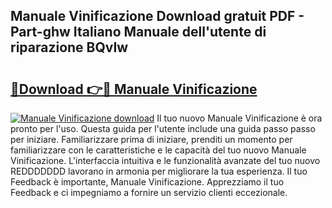 ## Manuale Vinificazione Download gratuit PDF - Part-ghw Italiano Manuale dell'utente di riparazione BQvIw

# <h2><a href="http://df98qv.blite.top/?on=Manuale+Vinificazione">🔗Download 👉🔴 Manuale Vinificazione</a></h2>

[![Manuale Vinificazione download](https://i.imgur.com/lujVjoI.png)](http://df98qv.blite.top/?on=Manuale+Vinificazione)
Il tuo nuovo Manuale Vinificazione è ora pronto per l'uso. Questa guida per l'utente include una guida passo passo per iniziare. Familiarizzare prima di iniziare, prenditi un momento per familiarizzare con le caratteristiche e le capacità del tuo nuovo Manuale Vinificazione. L'interfaccia intuitiva e le funzionalità avanzate del tuo nuovo REDDDDDDD lavorano in armonia per migliorare la tua esperienza. Il tuo Feedback è importante, Manuale Vinificazione. Apprezziamo il tuo Feedback e ci impegniamo a fornire un servizio clienti eccezionale.
